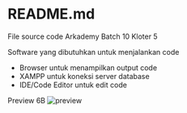 # README.md

File source code Arkademy Batch 10 Kloter 5

Software yang dibutuhkan untuk menjalankan code
- Browser untuk menampilkan output code
- XAMPP untuk koneksi server database
- IDE/Code Editor untuk edit code

Preview 6B
![preview](https://user-images.githubusercontent.com/50720858/58370360-7268d300-7eba-11e9-8293-3fc618d9be76.PNG)

